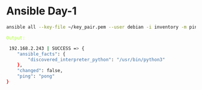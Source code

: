 # Ansible Day-1

```bash
ansible all --key-file ~/key_pair.pem --user debian -i inventory -m ping
```
<code style="color : greenyellow">Output:</code>

```bash
 192.168.2.243 | SUCCESS => {
    "ansible_facts": {
        "discovered_interpreter_python": "/usr/bin/python3"
    },
    "changed": false,
    "ping": "pong"
}
```

